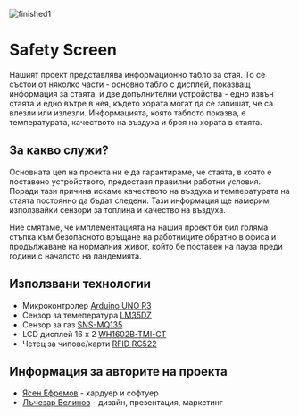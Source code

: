 ![finished1](https://user-images.githubusercontent.com/48584741/162476384-29f8ff78-8055-4987-973d-0f581a4809a1.jpg)

# Safety Screen

Нашият проект представлява информационно табло за стая. То се състои от няколко части - основно табло с дисплей, показващ информация за стаята, и две допълнителни устройства - едно извън стаята и едно вътре в нея, където хората могат да се запишат, че са влезли или излезли. Информацията, която таблото показва, е температурата, качеството на въздуха и броя на хората в стаята.

## За какво служи?

Основната цел на проекта ни е да гарантираме, че стаята, в която е поставено устройството, предоставя правилни работни условия. Поради тази причина искаме качеството на въздуха и температурата на стаята постоянно да бъдат следени. Тази информация ще намерим, използвайки сензори за топлина и качество на въздуха.

Ние смятаме, че имплементацията на нашия проект би бил голяма стъпка към безопасното връщане на работниците обратно в офиса и продължаване на нормалния живот, който бе поставен на пауза преди години с началото на пандемията.

<!-- ## Презентация или документация или нещо друо (не е задължително)
[Линк към ресурса]](link) -->


<!-- ## Как да използвам проекта?

### Инструкции за сваляне
*Тук опишете стъпка по стъпка как потребител, който си няма понятие от софтуер в github, да си свали и използва проекта*

1) ...
2) ...
3) ...

### Инструкции за инсталация
*Тук опишете стъпка по стъпка как потребител, който си няма понятие от софтуер в github, да си инсталира проекта ви*

1) ...
2) ...
3) ...

### Инструкции за стартиране на проекта
*Тук опишете стъпка по стъпка как потребител, който си няма понятие от софтуер в github, да стартира проекта ви*

1) ...
2) ...
3) ... -->

## Използвани технологии

- Микроконтролер [Arduino UNO R3](http://store.arduino.cc/products/arduino-uno-rev3)
- Сензор за темепература [LM35DZ](https://store.comet.bg/Catalogue/Product/51235/)
- Сензор за газ [SNS-MQ135](https://store.comet.bg/Catalogue/Product/48385/)
- LCD дисплей 16 x 2 [WH1602B-TMI-CT](https://store.comet.bg/Catalogue/Product/9063/)
- Четец за чипове/карти [RFID RC522](https://elimex.bg/product/75624-kit-k2149-rfid-modul-s-klyuch-karta-rc522)

## Информация за авторите на проекта

- [Ясен Ефремов](https://github.com/YassenEfremov) - хардуер и софтуер
- [Лъчезар Велинов](https://github.com/Lachezar-Velinov) - дизайн, презентация, маркетинг
